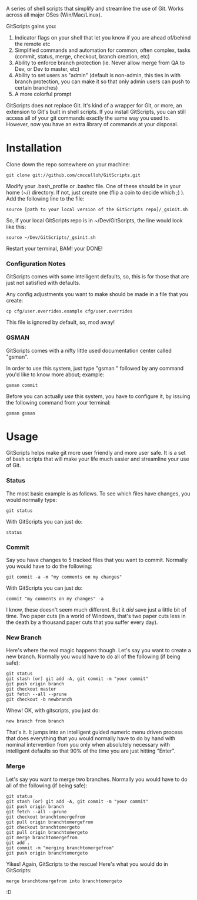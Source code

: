 A series of shell scripts that simplify and streamline the use of Git. Works across all major OSes (Win/Mac/Linux).

GitScripts gains you:

1. Indicator flags on your shell that let you know if you are ahead of/behind the remote etc
2. Simplified commands and automation for common, often complex, tasks (commit, status, merge, checkout, branch creation, etc)
3. Ability to enforce branch protection (ie. Never allow merge from QA to Dev, or Dev to master, etc)
4. Ability to set users as "admin" (default is non-admin, this ties in with branch protection, you can make it so that only admin users can push to certain branches)
5. A more colorful prompt

GitScripts does not replace Git. It's kind of a wrapper for Git, or more, an extension to Git's built in shell scripts. If you install GitScripts, you can still access all of your git commands exactly the same way you used to. However, now you have an extra library of commands at your disposal.

# Installation

Clone down the repo somewhere on your machine:

    git clone git://github.com/cmcculloh/GitScripts.git

Modify your .bash_profile or .bashrc file. One of these should be in your home (~/) directory. If not, just create one (flip a coin to decide which ;) ). Add the following line to the file:

	source [path to your local version of the GitScripts repo]/_gsinit.sh

So, if your local GitScripts repo is in ~/Dev/GitScripts, the line would look like this:

	source ~/Dev/GitScripts/_gsinit.sh

Restart your terminal, BAM! your DONE!


### Configuration Notes

GitScripts comes with some intelligent defaults, so, this is for those that are just not satisfied with defaults.

Any config adjustments you want to make should be made in a file that you create:

    cp cfg/user.overrides.example cfg/user.overrides

This file is ignored by default, so, mod away!



### GSMAN

GitScripts comes with a nifty little used documentation center called "gsman".

In order to use this system, just type "gsman " followed by any command you'd like to know more about; example:

    gsman commit

Before you can actually *use* this system, you have to configure it, by issuing the following command from your terminal:

    gsman gsman



# Usage

GitScripts helps make git more user friendly and more user safe. It is a set of bash scripts that will make your life much easier and streamline your use of Git.


### Status

The most basic example is as follows. To see which files have changes, you would normally type:

    git status

With GitScripts you can just do:

	status


### Commit

Say you have changes to 5 tracked files that you want to commit. Normally you would have to do the following:

	git commit -a -m "my comments on my changes"

With GitScripts you can just do:

	commit "my comments on my changes" -a


I know, these doesn't seem much different. But it *did* save just a little bit of time. Two paper cuts (in a world of Windows, that's two paper cuts less in the death by a thousand paper cuts that you suffer every day).


### New Branch

Here's where the real magic happens though. Let's say you want to create a new branch. Normally you would have to do all of the following (if being safe):

	git status
	git stash (or) git add -A, git commit -m "your commit"
	git push origin branch
	git checkout master
	git fetch --all --prune
	git checkout -b newbranch


Whew! OK, with gitscripts, you just do:

	new branch from branch


That's it. It jumps into an intelligent guided numeric menu driven process that does everything that you would normally have to do by hand with nominal intervention from you only when absolutely necessary with intelligent defaults so that 90% of the time you are just hitting "Enter".


### Merge

Let's say you want to merge two branches. Normally you would have to do all of the following (if being safe):

	git status
	git stash (or) git add -A, git commit -m "your commit"
	git push origin branch
	git fetch --all --prune
	git checkout branchtomergefrom
	git pull origin branchtomergefrom
	git checkout branchtomergeto
	git pull origin branchtomergeto
	git merge branchtomergefrom
	git add .
	git commit -m "merging branchtomergefrom"
	git push origin branchtomergeto

Yikes! Again, GitScripts to the rescue! Here's what you would do in GitScripts:

	merge branchtomergefrom into branchtomergeto


:D


